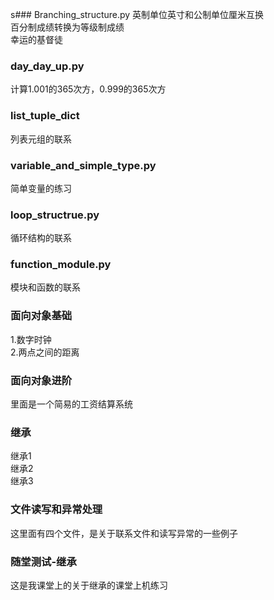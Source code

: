 s### Branching_structure.py
 英制单位英寸和公制单位厘米互换  
 百分制成绩转换为等级制成绩  
 幸运的基督徒
 
### day_day_up.py
计算1.001的365次方，0.999的365次方 
 
 
### list_tuple_dict
列表元组的联系
 
### variable_and_simple_type.py
简单变量的练习
### loop_structrue.py
循环结构的联系
### function_module.py
模块和函数的联系
### 面向对象基础
1.数字时钟  
2.两点之间的距离


### 面向对象进阶
里面是一个简易的工资结算系统


### 继承
继承1  
继承2  
继承3  

### 文件读写和异常处理
这里面有四个文件，是关于联系文件和读写异常的一些例子
### 随堂测试-继承
这是我课堂上的关于继承的课堂上机练习